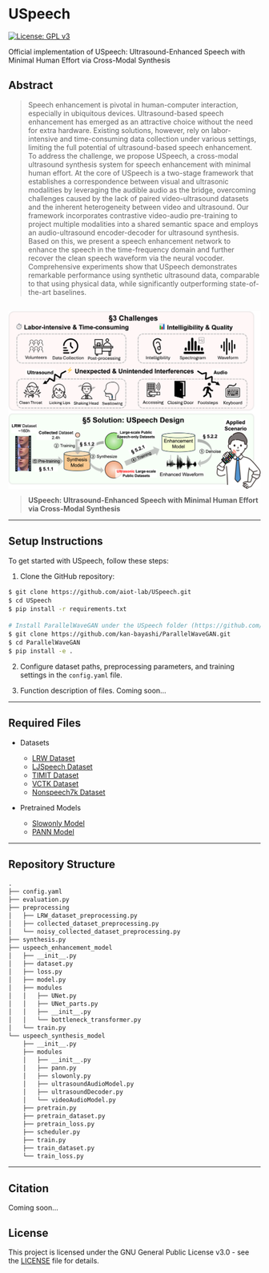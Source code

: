 # USpeech
[![License: GPL v3](https://img.shields.io/badge/License-GPLv3-blue.svg)](https://www.gnu.org/licenses/gpl-3.0)

Official implementation of USpeech: Ultrasound-Enhanced Speech with Minimal Human Effort via Cross-Modal Synthesis

## Abstract
> Speech enhancement is pivotal in human-computer interaction, especially in ubiquitous devices. Ultrasound-based speech enhancement has emerged as an attractive choice without the need for extra hardware. Existing solutions, however, rely on labor-intensive and time-consuming data collection under various settings, limiting the full potential of ultrasound-based speech enhancement. To address the challenge, we propose USpeech, a cross-modal ultrasound synthesis system for speech enhancement with minimal human effort. At the core of USpeech is a two-stage framework that establishes a correspondence between visual and ultrasonic modalities by leveraging the audible audio as the bridge, overcoming challenges caused by the lack of paired video-ultrasound datasets and the inherent heterogeneity between video and ultrasound. Our framework incorporates contrastive video-audio pre-training to project multiple modalities into a shared semantic space and employs an audio-ultrasound encoder-decoder for ultrasound synthesis. Based on this, we present a speech enhancement network to enhance the speech in the time-frequency domain and further recover the clean speech waveform via the neural vocoder. Comprehensive experiments show that USpeech demonstrates remarkable performance using synthetic ultrasound data, comparable to that using physical data, while significantly outperforming state-of-the-art baselines.
##
<p align="center"> <img src='fig/overall.png' align="center"> </p>

> **USpeech: Ultrasound-Enhanced Speech with Minimal Human Effort via Cross-Modal Synthesis**               

---
## Setup Instructions
To get started with USpeech, follow these steps:
1. Clone the GitHub repository:
``` bash
$ git clone https://github.com/aiot-lab/USpeech.git
$ cd USpeech
$ pip install -r requirements.txt

# Install ParallelWaveGAN under the USpeech folder (https://github.com/kan-bayashi/ParallelWaveGAN)
$ git clone https://github.com/kan-bayashi/ParallelWaveGAN.git
$ cd ParallelWaveGAN
$ pip install -e .
```
2. Configure dataset paths, preprocessing parameters, and training settings in the ```config.yaml``` file.

3. Function description of files.
Coming soon...

---

## Required Files
- Datasets
    - [LRW Dataset](https://www.robots.ox.ac.uk/~vgg/data/lip_reading/lrw1.html)
    - [LJSpeech Dataset](https://keithito.com/LJ-Speech-Dataset/)
    - [TIMIT Dataset](https://catalog.ldc.upenn.edu/LDC93S1)
    - [VCTK Dataset](https://datashare.ed.ac.uk/handle/10283/3443)
    - [Nonspeech7k Dataset](https://zenodo.org/records/6967442)

- Pretrained Models
    - [Slowonly Model](https://github.com/open-mmlab/mmaction2/tree/main/configs/recognition/slowonly)
    - [PANN Model](https://github.com/qiuqiangkong/audioset_tagging_cnn)

---

## Repository Structure
```
.
├── config.yaml
├── evaluation.py
├── preprocessing
│   ├── LRW_dataset_preprocessing.py
│   ├── collected_dataset_preprocessing.py
│   └── noisy_collected_dataset_preprocessing.py
├── synthesis.py
├── uspeech_enhancement_model
│   ├── __init__.py
│   ├── dataset.py
│   ├── loss.py
│   ├── model.py
│   ├── modules
│   │   ├── UNet.py
│   │   ├── UNet_parts.py
│   │   ├── __init__.py
│   │   └── bottleneck_transformer.py
│   └── train.py
└── uspeech_synthesis_model
    ├── __init__.py
    ├── modules
    │   ├── __init__.py
    │   ├── pann.py
    │   ├── slowonly.py
    │   ├── ultrasoundAudioModel.py
    │   ├── ultrasoundDecoder.py
    │   └── videoAudioModel.py
    ├── pretrain.py
    ├── pretrain_dataset.py
    ├── pretrain_loss.py
    ├── scheduler.py
    ├── train.py
    ├── train_dataset.py
    └── train_loss.py
```

---

## Citation
Coming soon...

## License
This project is licensed under the GNU General Public License v3.0 - see the [LICENSE](LICENSE) file for details.




